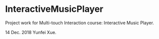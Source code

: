 # InteractiveMusicPlayer
Project work for Multi-touch Interaction course: Interactive Music Player.

14 Dec. 2018
Yunfei Xue.
